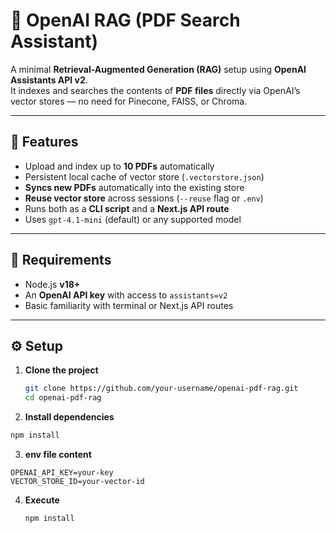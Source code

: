 # 🧠 OpenAI RAG (PDF Search Assistant)

A minimal **Retrieval-Augmented Generation (RAG)** setup using **OpenAI Assistants API v2**.  
It indexes and searches the contents of **PDF files** directly via OpenAI’s vector stores — no need for Pinecone, FAISS, or Chroma.

---

## 🚀 Features

- Upload and index up to **10 PDFs** automatically  
- Persistent local cache of vector store (`.vectorstore.json`)  
- **Syncs new PDFs** automatically into the existing store  
- **Reuse vector store** across sessions (`--reuse` flag or `.env`)  
- Runs both as a **CLI script** and a **Next.js API route**  
- Uses `gpt-4.1-mini` (default) or any supported model  

---

## 🧩 Requirements

- Node.js **v18+**
- An **OpenAI API key** with access to `assistants=v2`
- Basic familiarity with terminal or Next.js API routes

---

## ⚙️ Setup

1. **Clone the project**
   ```bash
   git clone https://github.com/your-username/openai-pdf-rag.git
   cd openai-pdf-rag
2. **Install dependencies**
  ```bash
  npm install
  ```
3. **env file content**
  ```
  OPENAI_API_KEY=your-key
  VECTOR_STORE_ID=your-vector-id
  ```
4. **Execute**
   ```
   npm install
   ```


